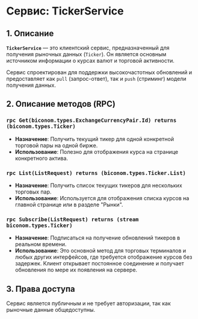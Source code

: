 # Сервис: TickerService

## 1. Описание

**`TickerService`** — это клиентский сервис, предназначенный для получения рыночных данных (`Ticker`). Он является основным источником информации о курсах валют и торговой активности.

Сервис спроектирован для поддержки высокочастотных обновлений и предоставляет как `pull` (запрос-ответ), так и `push` (стриминг) модели получения данных.

## 2. Описание методов (RPC)

### `rpc Get(biconom.types.ExchangeCurrencyPair.Id) returns (biconom.types.Ticker)`
- **Назначение**: Получить текущий тикер для одной конкретной торговой пары на одной бирже.
- **Использование**: Полезно для отображения курса на странице конкретного актива.

### `rpc List(ListRequest) returns (biconom.types.Ticker.List)`
- **Назначение**: Получить список текущих тикеров для нескольких торговых пар.
- **Использование**: Используется для отображения списка курсов на главной странице или в разделе "Рынки".

### `rpc Subscribe(ListRequest) returns (stream biconom.types.Ticker)`
- **Назначение**: Подписаться на получение обновлений тикеров в реальном времени.
- **Использование**: Это основной метод для торговых терминалов и любых других интерфейсов, где требуется отображение курсов без задержек. Клиент открывает постоянное соединение и получает обновления по мере их появления на сервере.

## 3. Права доступа

Сервис является публичным и не требует авторизации, так как рыночные данные общедоступны.